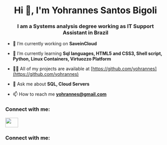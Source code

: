 <h1 align="center">Hi 👋, I'm Yohrannes Santos Bigoli</h1>
<h3 align="center">I am a Systems analysis degree working as IT Support Assistant in Brazil</h3>

- 🔭 I’m currently working on **SaveinCloud**

- 🌱 I’m currently learning **Sql languages, HTML5 and CSS3, Shell script, Python, Linux Containers, Virtuozzo Platform**

- 👨‍💻 All of my projects are available at [https://github.com/yohrannes](https://github.com/yohrannes)

- 💬 Ask me about **SQL, Cloud Servers**

- 📫 How to reach me **yohrannes@gmail.com**

<h3 align="left">Connect with me:</h3>
<p align="left">
    <a href="https://www.linkedin.com/in/yohrannes-santos-bigoli-46076ab3/" target="blank"><img align="center" src="https://raw.githubusercontent.com/rahuldkjain/github-profile-readme-generator/master/src/images/icons/Social/linked-in-alt.svg" height="30" width="40" /></a>
</p>
<h3 align="left">Connect with me:</h3>
